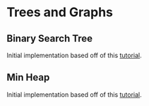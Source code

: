 # Trees and Graphs

## Binary Search Tree

Initial implementation based off of this [tutorial](https://www.youtube.com/watch?v=oSWTXtMglKE).

## Min Heap

Initial implementation based off of this [tutorial](https://www.youtube.com/watch?v=t0Cq6tVNRBA&t=3s).